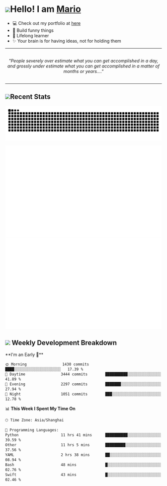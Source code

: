 <h1><a href = "#"><img src="https://media.giphy.com/media/VgCDAzcKvsR6OM0uWg/giphy.gif" width="50"></a><span>Hello! I am <a href="https://github.com/mario1in">Mario</a></span></h1>

- 💻 Check out my portfolio at [here](https://shixiong.name)
- 🔨 Build funny things
- 🚀 Lifelong learner
- ✨ Your brain is for having ideas, not for holding them

<hr/>
<br/>
<div align="center">
<i>"People severely over estimate what you can get accomplished in a day, and grossly under estimate what you can get accomplished in a matter of months or years...." </i>
</div>
<br/>
<hr/>

<h2 align="left">
  <a href="#"><img src="https://emojis.slackmojis.com/emojis/images/1643514389/3643/cool-doge.gif?1643514389" height="30"></a>Recent Stats
</h2>

<picture>
  <source
    media="(prefers-color-scheme: dark)"
    srcset="https://raw.githubusercontent.com/mario1in/mario1in/output/github-contribution-grid-snake-dark.svg"
  />
  <source
    media="(prefers-color-scheme: light)"
    srcset="https://raw.githubusercontent.com/mario1in/mario1in/output/github-contribution-grid-snake.svg"
  />
  <img
    alt="github contribution grid snake animation"
    src="https://raw.githubusercontent.com/mario1in/mario1in/output/github-contribution-grid-snake.svg"
  />
</picture>

![overview](https://raw.githubusercontent.com/mario1in/mario1in/stats-output/generated/overview.svg)
![languages](https://raw.githubusercontent.com/mario1in/mario1in/stats-output/generated/languages.svg)

<h2 align="left">
  <a href="#"><img src="https://emojis.slackmojis.com/emojis/images/1643514062/184/nyancat_big.gif?1643514062" height="30"></a> Weekly Development Breakdown
</h2>
<!--START_SECTION:waka-->
**I'm an Early 🐤** 

```text
🌞 Morning                1430 commits        ████░░░░░░░░░░░░░░░░░░░░░   17.39 % 
🌆 Daytime                3444 commits        ██████████░░░░░░░░░░░░░░░   41.89 % 
🌃 Evening                2297 commits        ███████░░░░░░░░░░░░░░░░░░   27.94 % 
🌙 Night                  1051 commits        ███░░░░░░░░░░░░░░░░░░░░░░   12.78 % 
```


📊 **This Week I Spent My Time On** 

```text
🕑︎ Time Zone: Asia/Shanghai

💬 Programming Languages: 
Python                   11 hrs 41 mins      ██████████░░░░░░░░░░░░░░░   39.59 % 
Other                    11 hrs 5 mins       █████████░░░░░░░░░░░░░░░░   37.56 % 
YAML                     2 hrs 38 mins       ██░░░░░░░░░░░░░░░░░░░░░░░   08.94 % 
Bash                     48 mins             █░░░░░░░░░░░░░░░░░░░░░░░░   02.76 % 
Swift                    43 mins             █░░░░░░░░░░░░░░░░░░░░░░░░   02.46 % 
```


<!--END_SECTION:waka-->

